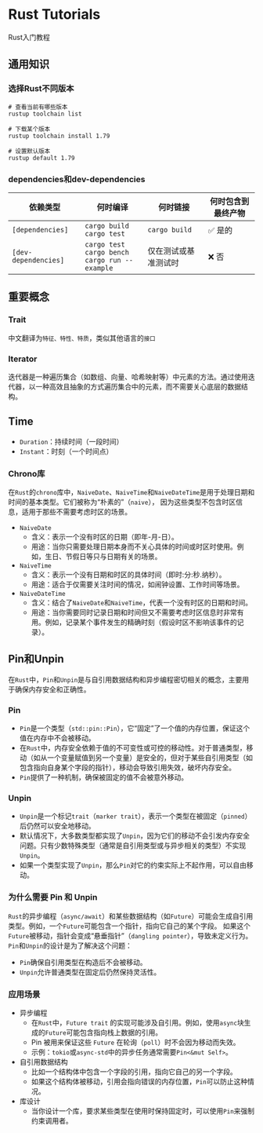 # Rust Tutorials
Rust入门教程

## 通用知识
### 选择Rust不同版本
```
# 查看当前有哪些版本
rustup toolchain list

# 下载某个版本
rustup toolchain install 1.79

# 设置默认版本
rustup default 1.79
```

### dependencies和dev-dependencies
| 依赖类型                 | 何时编译                                                       | 何时链接          | 何时包含到最终产物 |
|----------------------|------------------------------------------------------------|---------------|-----------|
| `[dependencies]`     | `cargo build` <br/>`cargo test`                            | `cargo build` | ✅ 是的      |
| `[dev-dependencies]` | `cargo test` <br/>`cargo bench` <br/>`cargo run --example` | 仅在测试或基准测试时    | ❌ 否       |


## 重要概念

### Trait
中文翻译为`特征、特性、特质`，类似其他语言的`接口`

### Iterator
迭代器是一种遍历集合（如数组、向量、哈希映射等）中元素的方法。通过使用迭代器，以一种高效且抽象的方式遍历集合中的元素，而不需要关心底层的数据结构。


## Time
* `Duration`：持续时间（一段时间）
* `Instant`：时刻（一个时间点）

### Chrono库
在`Rust`的`chrono`库中，`NaiveDate`、`NaiveTime`和`NaiveDateTime`是用于处理日期和时间的基本类型。它们被称为“朴素的”（`naive`），
因为这些类型不包含时区信息，适用于那些不需要考虑时区的场景。

* `NaiveDate`
  * 含义：表示一个没有时区的日期（即年-月-日）。
  * 用途：当你只需要处理日期本身而不关心具体的时间或时区时使用。例如，生日、节假日等只与日期有关的场景。
* `NaiveTime`
  * 含义：表示一个没有日期和时区的具体时间（即时:分:秒.纳秒）。
  * 用途：适合于仅需要关注时间的情况，如闹钟设置、工作时间等场景。
* `NaiveDateTime`
  * 含义：结合了`NaiveDate`和`NaiveTime`，代表一个没有时区的日期和时间。
  * 用途：当你需要同时记录日期和时间但又不需要考虑时区信息时非常有用。例如，记录某个事件发生的精确时刻（假设时区不影响该事件的记录）。

## Pin和Unpin
在`Rust`中，`Pin`和`Unpin`是与自引用数据结构和异步编程密切相关的概念，主要用于确保内存安全和正确性。

### Pin
* `Pin`是一个类型（`std::pin::Pin`），它“固定”了一个值的内存位置，保证这个值在内存中不会被移动。
* 在`Rust`中，内存安全依赖于值的不可变性或可控的移动性。对于普通类型，移动（如从一个变量赋值到另一个变量）是安全的，但对于某些自引用类型（如包含指向自身某个字段的指针），移动会导致引用失效，破坏内存安全。
* `Pin`提供了一种机制，确保被固定的值不会被意外移动。

### Unpin
* `Unpin`是一个标记`trait`（`marker trait`），表示一个类型在被固定（`pinned`）后仍然可以安全地移动。
* 默认情况下，大多数类型都实现了`Unpin`，因为它们的移动不会引发内存安全问题。只有少数特殊类型（通常是自引用类型或与异步相关的类型）不实现`Unpin`。
* 如果一个类型实现了`Unpin`，那么`Pin`对它的约束实际上不起作用，可以自由移动。


### 为什么需要 Pin 和 Unpin
`Rust`的异步编程（`async/await`）和某些数据结构（如`Future`）可能会生成自引用类型。例如，一个`Future`可能包含一个指针，指向它自己的某个字段。
如果这个`Future`被移动，指针会变成“悬垂指针”（`dangling pointer`），导致未定义行为。
`Pin`和`Unpin`的设计是为了解决这个问题：
* `Pin`确保自引用类型在构造后不会被移动。
* `Unpin`允许普通类型在固定后仍然保持灵活性。


### 应用场景
* 异步编程
  * 在`Rust`中，`Future trait` 的实现可能涉及自引用。例如，使用`async`块生成的`Future`可能包含指向栈上数据的引用。
  * Pin 被用来保证这些 `Future` 在轮询（`poll`）时不会因为移动而失效。
  * 示例：`tokio`或`async-std`中的异步任务通常需要`Pin<&mut Self>`。
* 自引用数据结构
  * 比如一个结构体中包含一个字段的引用，指向它自己的另一个字段。
  * 如果这个结构体被移动，引用会指向错误的内存位置，`Pin`可以防止这种情况。
* 库设计
  * 当你设计一个库，要求某些类型在使用时保持固定时，可以使用`Pin`来强制约束调用者。








